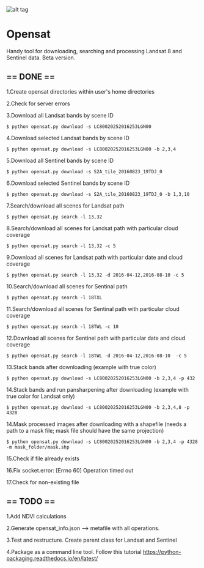 ![alt tag](http://image.prntscr.com/image/cd1b31fb589448babe424761c3b35627.png)


# Opensat

Handy tool for downloading, searching and processing Landsat 8 and Sentinel data. Beta version.


## == DONE ==
1.Create opensat directories within user's home directories

2.Check for server errors

3.Download all Landsat bands by scene ID
```
$ python opensat.py download -s LC80020252016253LGN00
```

4.Download selected Landsat bands by scene ID
```
$ python opensat.py download -s LC80020252016253LGN00 -b 2,3,4
```

5.Download all Sentinel bands by scene ID
```
$ python opensat.py download -s S2A_tile_20160823_19TDJ_0
```

6.Download selected Sentinel bands by scene ID
```
$ python opensat.py download -s S2A_tile_20160823_19TDJ_0 -b 1,3,10
```

7.Search/download all scenes for Landsat path
```
$ python opensat.py search -l 13,32
```

8.Search/download all scenes for Landsat path with particular cloud coverage
```
$ python opensat.py search -l 13,32 -c 5
```

9.Download all scenes for Landsat path with particular date and cloud coverage
```
$ python opensat.py search -l 13,32 -d 2016-04-12,2016-08-10 -c 5
```

10.Search/download all scenes for Sentinal path
```
$ python opensat.py search -l 18TXL
```

11.Search/download all scenes for Sentinal path with particular cloud coverage
```
$ python opensat.py search -l 18TWL -c 10
```

12.Download all scenes for Sentinel path with particular date and cloud coverage
```
$ python opensat.py search -l 18TWL -d 2016-04-12,2016-08-10  -c 5
```

13.Stack bands after downloading (example with true color)
```
$ python opensat.py download -s LC80020252016253LGN00 -b 2,3,4 -p 432
```

14.Stack bands and run pansharpening after downloading (example with true color for Landsat only)
```
$ python opensat.py download -s LC80020252016253LGN00 -b 2,3,4,8 -p 4328
```

14.Mask processed images after downloading with a shapefile (needs a path to a mask file; mask file should have the same projection)
```
$ python opensat.py download -s LC80020252016253LGN00 -b 2,3,4 -p 4328 -m mask_folder/mask.shp
```
15.Check if file already exists

16.Fix socket.error: [Errno 60] Operation timed out

17.Check for non-existing file




## == TODO ==

1.Add NDVI calculations

2.Generate opensat_info.json --> metafile with all operations.

3.Test and restructure. Create parent class for Landsat and Sentinel

4.Package as a command line tool. Follow this tutorial https://python-packaging.readthedocs.io/en/latest/
